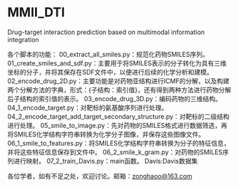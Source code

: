 # MMII_DTI
Drug-target interaction prediction based on multimodal information integration

各个脚本的功能：
00_extract_all_smiles.py：规范化药物SMILES序列。
01_create_smiles_and_sdf.py：主要用于将SMILES表示的分子转化为具有三维坐标的分子，并将其保存在SDF文件中，以便进行后续的化学分析和建模。
02_encode_drug_2D.py：主要功能是对药物亚结构进行ICMF的分解，以及构建两个分解方法的字典，形式：{子结构：索引值}，还有得到两种方法进行药物分解后子结构的索引值的表示。
03_encode_drug_3D.py：编码药物的三维结构。
04_1_encode_target.py：对靶标的氨基酸序列进行处理。
04_2_encode_target_add_target_secondary_structure.py：对靶标的二级结构进行处理。
05_smile_to_image.py：先对药物的SMILES格式进行数据筛选，再将SMILES化学结构字符串转换为化学分子图像，并保存这些图像文件。
06_1_smile_to_features.py：将SMILES化学结构字符串转换为分子的特征信息，并将这些特征信息保存到文件中。
06_2_smile_k_gram.py：对药物的SMILES序列进行映射。
07_2_train_Davis.py：main函数。
Davis:Davis数据集

各位学者，如有不足之处，欢迎讨论。邮箱：zonghaoo@163.com
